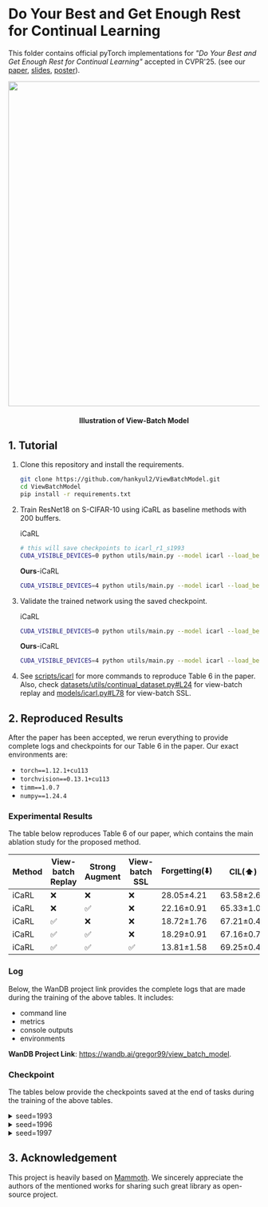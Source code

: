 # Do Your Best and Get Enough Rest for Continual Learning

This folder contains official pyTorch implementations for *"Do Your Best and Get Enough Rest for Continual Learning"* accepted in CVPR'25. (see our [paper](https://arxiv.org/pdf/2503.18371), [slides](https://cvpr.thecvf.com/media/cvpr-2025/Slides/34881.pdf), [poster](https://cvpr.thecvf.com/media/PosterPDFs/CVPR%202025/34881.png?t=1747793527.8730633)).



<p align="center">
    <img width="650px" src="https://github.com/user-attachments/assets/2eb0685f-d4eb-4d06-a8a1-341c62641c53"/>
    <br/>
  <h4 align="center">Illustration of View-Batch Model</h4>
</p>



## 1. Tutorial

1. Clone this repository and install the requirements.

   ```bash
   git clone https://github.com/hankyul2/ViewBatchModel.git
   cd ViewBatchModel
   pip install -r requirements.txt
   ```

   

2. Train ResNet18 on S-CIFAR-10 using iCaRL as baseline methods with 200 buffers.

   iCaRL

   ```bash
   # this will save checkpoints to icarl_r1_s1993
   CUDA_VISIBLE_DEVICES=0 python utils/main.py --model icarl --load_best_args --dataset seq-cifar10 --buffer_size 200 --seed 1993 --savecheck 1 --ckpt_name icarl_r1_s1993
   ```

   **Ours**-iCaRL

   ```bash
   CUDA_VISIBLE_DEVICES=4 python utils/main.py --model icarl --load_best_args --dataset seq-cifar10 --buffer_size 200 --aug-repeat 4 --prog-aug 5 --seed 1993 --flag hard_aug --savecheck 1 --ckpt_name icarl_r4_hard_aug_s1993
   ```

3. Validate the trained network using the saved checkpoint.

   iCaRL

   ```bash
   CUDA_VISIBLE_DEVICES=0 python utils/main.py --model icarl --load_best_args --dataset seq-cifar10 --buffer_size 200 --seed 1993 --loadcheck checkpoints/icarl_r1_s1993_cifar10_t0.pth --start_from 0 --stop_after 0 --inference_only 1
   ```

   **Ours**-iCaRL

   ```bash
   CUDA_VISIBLE_DEVICES=4 python utils/main.py --model icarl --load_best_args --dataset seq-cifar10 --buffer_size 200 --seed 1997 --loadcheck checkpoints/icarl_r4_hard_aug_s1997_cifar10_t0.pth --start_from 0 --stop_after 0 --inference_only 1
   ```

4. See [scripts/icarl](scripts/icarl) for more commands to reproduce Table 6 in the paper. Also, check [datasets/utils/continual_dataset.py#L24](datasets/utils/continual_dataset.py#L24) for view-batch replay and [models/icarl.py#L78](models/icarl.py#L78) for view-batch SSL.



## 2. Reproduced Results

After the paper has been accepted, we rerun everything to provide complete logs and checkpoints for our Table 6 in the paper. Our exact environments are:

- `torch==1.12.1+cu113`
- `torchvision==0.13.1+cu113`
- `timm==1.0.7`
- `numpy==1.24.4`



### Experimental Results

The table below reproduces Table 6 of our paper, which contains the main ablation study for the proposed method.

| Method | View-batch Replay | Strong Augment | View-batch SSL | Forgetting(⬇️) | CIL(⬆️)    | TIL(⬆️)    | AVG   | ∆         |
|--------|-------------------|----------------|----------------|----------------|------------|------------|-------|-----------|
| iCaRL  | ❌                 | ❌              | ❌              | 28.05±4.21     | 63.58±2.64 | 90.32±3.19 | 76.95 | -         |
| iCaRL  | ❌                 | ✅              | ❌              | 22.16±0.91     | 65.33±1.05 | 89.33±0.58 | 77.33 | **+0.38** |
| iCaRL  | ✅                 | ❌              | ❌              | 18.72±1.76     | 67.21±0.42 | 91.63±0.98 | 79.42 | **+2.47** |
| iCaRL  | ✅                 | ✅              | ❌              | 18.29±0.91     | 67.16±0.75 | 91.02±0.97 | 79.09 | **+2.14** |
| iCaRL  | ✅                 | ✅              | ✅              | 13.81±1.58     | 69.25±0.41 | 92.73±0.57 | 80.99 | **+4.04** |



### Log

Below, the WanDB project link provides the complete logs that are made during the training of the above tables. It includes:

- command line
- metrics
- console outputs
- environments

**WanDB Project Link**: https://wandb.ai/gregor99/view_batch_model.



### Checkpoint

The tables below provide the checkpoints saved at the end of tasks during the training of the above tables.

<details>
    <summary>seed=1993</summary>

| method | View-batch Replay | Strong Augmentation | View-batch SSL | task 1                                                                                                            | task 2                                                                                                            | task 3                                                                                                            | task 4                                                                                                            | task 5                                                                                                            |
|--------|-------------------|---------------------|----------------|-------------------------------------------------------------------------------------------------------------------|-------------------------------------------------------------------------------------------------------------------|-------------------------------------------------------------------------------------------------------------------|-------------------------------------------------------------------------------------------------------------------|-------------------------------------------------------------------------------------------------------------------|
| iCaRL  | -                 | -                   | -              | [ckpt](https://github.com/hankyul2/ViewBatchModel/releases/download/v1.0.0/icarl_r1_s1993_cifar10_t0.pt)          | [ckpt](https://github.com/hankyul2/ViewBatchModel/releases/download/v1.0.0/icarl_r1_s1993_cifar10_t1.pt)          | [ckpt](https://github.com/hankyul2/ViewBatchModel/releases/download/v1.0.0/icarl_r1_s1993_cifar10_t2.pt)          | [ckpt](https://github.com/hankyul2/ViewBatchModel/releases/download/v1.0.0/icarl_r1_s1993_cifar10_t3.pt)          | [ckpt](https://github.com/hankyul2/ViewBatchModel/releases/download/v1.0.0/icarl_r1_s1993_cifar10_t4.pt)          |
| iCaRL  | -                 | v                   | -              | [ckpt](https://github.com/hankyul2/ViewBatchModel/releases/download/v1.0.0/icarl_r1_hard_aug_s1993_cifar10_t0.pt) | [ckpt](https://github.com/hankyul2/ViewBatchModel/releases/download/v1.0.0/icarl_r1_hard_aug_s1993_cifar10_t1.pt) | [ckpt](https://github.com/hankyul2/ViewBatchModel/releases/download/v1.0.0/icarl_r1_hard_aug_s1993_cifar10_t2.pt) | [ckpt](https://github.com/hankyul2/ViewBatchModel/releases/download/v1.0.0/icarl_r1_hard_aug_s1993_cifar10_t3.pt) | [ckpt](https://github.com/hankyul2/ViewBatchModel/releases/download/v1.0.0/icarl_r1_hard_aug_s1993_cifar10_t4.pt) |
| iCaRL  | v                 | -                   | -              | [ckpt](https://github.com/hankyul2/ViewBatchModel/releases/download/v1.0.0/icarl_r4_s1993_cifar10_t0.pt)          | [ckpt](https://github.com/hankyul2/ViewBatchModel/releases/download/v1.0.0/icarl_r4_s1993_cifar10_t1.pt)          | [ckpt](https://github.com/hankyul2/ViewBatchModel/releases/download/v1.0.0/icarl_r4_s1993_cifar10_t2.pt)          | [ckpt](https://github.com/hankyul2/ViewBatchModel/releases/download/v1.0.0/icarl_r4_s1993_cifar10_t3.pt)          | [ckpt](https://github.com/hankyul2/ViewBatchModel/releases/download/v1.0.0/icarl_r4_s1993_cifar10_t4.pt)          |
| iCaRL  | v                 | v                   | -              | [ckpt](https://github.com/hankyul2/ViewBatchModel/releases/download/v1.0.0/icarl_r4_hard_aug_s1993_cifar10_t0.pt) | [ckpt](https://github.com/hankyul2/ViewBatchModel/releases/download/v1.0.0/icarl_r4_hard_aug_s1993_cifar10_t1.pt) | [ckpt](https://github.com/hankyul2/ViewBatchModel/releases/download/v1.0.0/icarl_r4_hard_aug_s1993_cifar10_t2.pt) | [ckpt](https://github.com/hankyul2/ViewBatchModel/releases/download/v1.0.0/icarl_r4_hard_aug_s1993_cifar10_t3.pt) | [ckpt](https://github.com/hankyul2/ViewBatchModel/releases/download/v1.0.0/icarl_r4_hard_aug_s1993_cifar10_t4.pt) |
| iCaRL  | v                 | v                   | v              | [ckpt](https://github.com/hankyul2/ViewBatchModel/releases/download/v1.0.0/icarl_r4_ssl_s1993_cifar10_t0.pt)      | [ckpt](https://github.com/hankyul2/ViewBatchModel/releases/download/v1.0.0/icarl_r4_ssl_s1993_cifar10_t1.pt)      | [ckpt](https://github.com/hankyul2/ViewBatchModel/releases/download/v1.0.0/icarl_r4_ssl_s1993_cifar10_t2.pt)      | [ckpt](https://github.com/hankyul2/ViewBatchModel/releases/download/v1.0.0/icarl_r4_ssl_s1993_cifar10_t3.pt)      | [ckpt](https://github.com/hankyul2/ViewBatchModel/releases/download/v1.0.0/icarl_r4_ssl_s1993_cifar10_t4.pt)      |

</details>



<details>
    <summary>seed=1996</summary>

| method | View-batch Replay | Strong Augmentation | View-batch SSL | task 1                                                                                                            | task 2                                                                                                            | task 3                                                                                                            | task 4                                                                                                            | task 5                                                                                                            |
|--------|-------------------|---------------------|----------------|-------------------------------------------------------------------------------------------------------------------|-------------------------------------------------------------------------------------------------------------------|-------------------------------------------------------------------------------------------------------------------|-------------------------------------------------------------------------------------------------------------------|-------------------------------------------------------------------------------------------------------------------|
| iCaRL  | -                 | -                   | -              | [ckpt](https://github.com/hankyul2/ViewBatchModel/releases/download/v1.0.0/icarl_r1_s1996_cifar10_t0.pt)          | [ckpt](https://github.com/hankyul2/ViewBatchModel/releases/download/v1.0.0/icarl_r1_s1996_cifar10_t1.pt)          | [ckpt](https://github.com/hankyul2/ViewBatchModel/releases/download/v1.0.0/icarl_r1_s1996_cifar10_t2.pt)          | [ckpt](https://github.com/hankyul2/ViewBatchModel/releases/download/v1.0.0/icarl_r1_s1996_cifar10_t3.pt)          | [ckpt](https://github.com/hankyul2/ViewBatchModel/releases/download/v1.0.0/icarl_r1_s1996_cifar10_t4.pt)          |
| iCaRL  | -                 | v                   | -              | [ckpt](https://github.com/hankyul2/ViewBatchModel/releases/download/v1.0.0/icarl_r1_hard_aug_s1996_cifar10_t0.pt) | [ckpt](https://github.com/hankyul2/ViewBatchModel/releases/download/v1.0.0/icarl_r1_hard_aug_s1996_cifar10_t1.pt) | [ckpt](https://github.com/hankyul2/ViewBatchModel/releases/download/v1.0.0/icarl_r1_hard_aug_s1996_cifar10_t2.pt) | [ckpt](https://github.com/hankyul2/ViewBatchModel/releases/download/v1.0.0/icarl_r1_hard_aug_s1996_cifar10_t3.pt) | [ckpt](https://github.com/hankyul2/ViewBatchModel/releases/download/v1.0.0/icarl_r1_hard_aug_s1996_cifar10_t4.pt) |
| iCaRL  | v                 | -                   | -              | [ckpt](https://github.com/hankyul2/ViewBatchModel/releases/download/v1.0.0/icarl_r4_s1996_cifar10_t0.pt)          | [ckpt](https://github.com/hankyul2/ViewBatchModel/releases/download/v1.0.0/icarl_r4_s1996_cifar10_t1.pt)          | [ckpt](https://github.com/hankyul2/ViewBatchModel/releases/download/v1.0.0/icarl_r4_s1996_cifar10_t2.pt)          | [ckpt](https://github.com/hankyul2/ViewBatchModel/releases/download/v1.0.0/icarl_r4_s1996_cifar10_t3.pt)          | [ckpt](https://github.com/hankyul2/ViewBatchModel/releases/download/v1.0.0/icarl_r4_s1996_cifar10_t4.pt)          |
| iCaRL  | v                 | v                   | -              | [ckpt](https://github.com/hankyul2/ViewBatchModel/releases/download/v1.0.0/icarl_r4_hard_aug_s1996_cifar10_t0.pt) | [ckpt](https://github.com/hankyul2/ViewBatchModel/releases/download/v1.0.0/icarl_r4_hard_aug_s1996_cifar10_t1.pt) | [ckpt](https://github.com/hankyul2/ViewBatchModel/releases/download/v1.0.0/icarl_r4_hard_aug_s1996_cifar10_t2.pt) | [ckpt](https://github.com/hankyul2/ViewBatchModel/releases/download/v1.0.0/icarl_r4_hard_aug_s1996_cifar10_t3.pt) | [ckpt](https://github.com/hankyul2/ViewBatchModel/releases/download/v1.0.0/icarl_r4_hard_aug_s1996_cifar10_t4.pt) |
| iCaRL  | v                 | v                   | v              | [ckpt](https://github.com/hankyul2/ViewBatchModel/releases/download/v1.0.0/icarl_r4_ssl_s1996_cifar10_t0.pt)      | [ckpt](https://github.com/hankyul2/ViewBatchModel/releases/download/v1.0.0/icarl_r4_ssl_s1996_cifar10_t1.pt)      | [ckpt](https://github.com/hankyul2/ViewBatchModel/releases/download/v1.0.0/icarl_r4_ssl_s1996_cifar10_t2.pt)      | [ckpt](https://github.com/hankyul2/ViewBatchModel/releases/download/v1.0.0/icarl_r4_ssl_s1996_cifar10_t3.pt)      | [ckpt](https://github.com/hankyul2/ViewBatchModel/releases/download/v1.0.0/icarl_r4_ssl_s1996_cifar10_t4.pt)      |

</details>



<details>
    <summary>seed=1997</summary>

| method | View-batch Replay | Strong Augmentation | View-batch SSL | task 1                                                                                                            | task 2                                                                                                            | task 3                                                                                                            | task 4                                                                                                            | task 5                                                                                                            |
|--------|-------------------|---------------------|----------------|-------------------------------------------------------------------------------------------------------------------|-------------------------------------------------------------------------------------------------------------------|-------------------------------------------------------------------------------------------------------------------|-------------------------------------------------------------------------------------------------------------------|-------------------------------------------------------------------------------------------------------------------|
| iCaRL  | -                 | -                   | -              | [ckpt](https://github.com/hankyul2/ViewBatchModel/releases/download/v1.0.0/icarl_r1_s1997_cifar10_t0.pt)          | [ckpt](https://github.com/hankyul2/ViewBatchModel/releases/download/v1.0.0/icarl_r1_s1997_cifar10_t1.pt)          | [ckpt](https://github.com/hankyul2/ViewBatchModel/releases/download/v1.0.0/icarl_r1_s1997_cifar10_t2.pt)          | [ckpt](https://github.com/hankyul2/ViewBatchModel/releases/download/v1.0.0/icarl_r1_s1997_cifar10_t3.pt)          | [ckpt](https://github.com/hankyul2/ViewBatchModel/releases/download/v1.0.0/icarl_r1_s1997_cifar10_t4.pt)          |
| iCaRL  | -                 | v                   | -              | [ckpt](https://github.com/hankyul2/ViewBatchModel/releases/download/v1.0.0/icarl_r1_hard_aug_s1997_cifar10_t0.pt) | [ckpt](https://github.com/hankyul2/ViewBatchModel/releases/download/v1.0.0/icarl_r1_hard_aug_s1997_cifar10_t1.pt) | [ckpt](https://github.com/hankyul2/ViewBatchModel/releases/download/v1.0.0/icarl_r1_hard_aug_s1997_cifar10_t2.pt) | [ckpt](https://github.com/hankyul2/ViewBatchModel/releases/download/v1.0.0/icarl_r1_hard_aug_s1997_cifar10_t3.pt) | [ckpt](https://github.com/hankyul2/ViewBatchModel/releases/download/v1.0.0/icarl_r1_hard_aug_s1997_cifar10_t4.pt) |
| iCaRL  | v                 | -                   | -              | [ckpt](https://github.com/hankyul2/ViewBatchModel/releases/download/v1.0.0/icarl_r4_s1997_cifar10_t0.pt)          | [ckpt](https://github.com/hankyul2/ViewBatchModel/releases/download/v1.0.0/icarl_r4_s1997_cifar10_t1.pt)          | [ckpt](https://github.com/hankyul2/ViewBatchModel/releases/download/v1.0.0/icarl_r4_s1997_cifar10_t2.pt)          | [ckpt](https://github.com/hankyul2/ViewBatchModel/releases/download/v1.0.0/icarl_r4_s1997_cifar10_t3.pt)          | [ckpt](https://github.com/hankyul2/ViewBatchModel/releases/download/v1.0.0/icarl_r4_s1997_cifar10_t4.pt)          |
| iCaRL  | v                 | v                   | -              | [ckpt](https://github.com/hankyul2/ViewBatchModel/releases/download/v1.0.0/icarl_r4_hard_aug_s1997_cifar10_t0.pt) | [ckpt](https://github.com/hankyul2/ViewBatchModel/releases/download/v1.0.0/icarl_r4_hard_aug_s1997_cifar10_t1.pt) | [ckpt](https://github.com/hankyul2/ViewBatchModel/releases/download/v1.0.0/icarl_r4_hard_aug_s1997_cifar10_t2.pt) | [ckpt](https://github.com/hankyul2/ViewBatchModel/releases/download/v1.0.0/icarl_r4_hard_aug_s1997_cifar10_t3.pt) | [ckpt](https://github.com/hankyul2/ViewBatchModel/releases/download/v1.0.0/icarl_r4_hard_aug_s1997_cifar10_t4.pt) |
| iCaRL  | v                 | v                   | v              | [ckpt](https://github.com/hankyul2/ViewBatchModel/releases/download/v1.0.0/icarl_r4_ssl_s1997_cifar10_t0.pt)      | [ckpt](https://github.com/hankyul2/ViewBatchModel/releases/download/v1.0.0/icarl_r4_ssl_s1997_cifar10_t1.pt)      | [ckpt](https://github.com/hankyul2/ViewBatchModel/releases/download/v1.0.0/icarl_r4_ssl_s1997_cifar10_t2.pt)      | [ckpt](https://github.com/hankyul2/ViewBatchModel/releases/download/v1.0.0/icarl_r4_ssl_s1997_cifar10_t3.pt)      | [ckpt](https://github.com/hankyul2/ViewBatchModel/releases/download/v1.0.0/icarl_r4_ssl_s1997_cifar10_t4.pt)      |

</details>



## 3. Acknowledgement

This project is heavily based on [Mammoth](https://github.com/aimagelab/mammoth). We sincerely appreciate the authors of the mentioned works for sharing such great library as open-source project.
